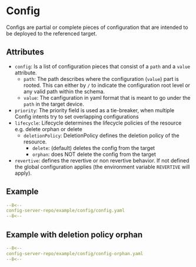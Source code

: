 # Config
Configs are partial or complete pieces of configuration that are intended to be deployed to the referenced target.


## Attributes

* `config`: Is a list of configuration pieces that consist of a `path` and a `value` attribute.
    * `path`: The path describes where the configuration (`value`) part is rooted. This can either by `/` to indicate the configuration root level or any valid path within the schema.
    * `value`: The canfiguration in yaml format that is meant to go under the `path` in the target device.
* `priority`: The priority field is used as a tie-breaker, when multiple Config intents try to set overlapping configurations
* `lifecycle`: Lifecycle determines the lifecycle policies of the resource e.g. delete orphan or delete
    * `deletionPolicy`: DeletionPolicy defines the deletion policy of the resource.  
        * `delete`: (default) deletes the config from the target
        * `orphan`: does NOT delete the config from the target
* `revertive`: defines the revertive or non revertive behavior. If not defined the global configuration applies (the environment variable `REVERTIVE` will apply).

## Example

```yaml
--8<--
config-server-repo/example/config/config.yaml
--8<--
```

## Example with deletion policy orphan

```yaml
--8<--
config-server-repo/example/config/config-orphan.yaml
--8<--
```
